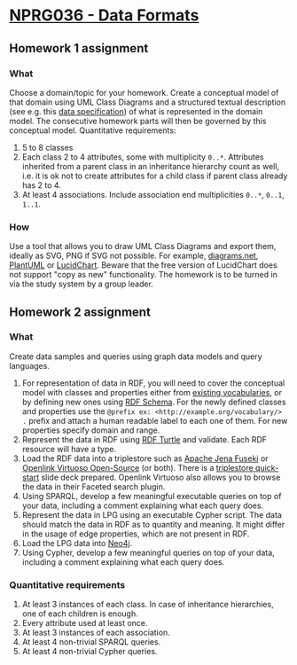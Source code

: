 # [NPRG036 - Data Formats](https://jakub.klímek.com/nprg036.html)
## Homework 1 assignment
### What 
Choose a domain/topic for your homework. Create a conceptual model of that domain using UML Class Diagrams and a structured textual description (see e.g. this [data specification](https://ofn.gov.cz/%C3%BA%C5%99edn%C3%AD-desky/2021-07-20/)) of what is represented in the domain model. The consecutive homework parts will then be governed by this conceptual model. Quantitative requirements:
1. 5 to 8 classes
2. Each class 2 to 4 attributes, some with multiplicity `0..*`. Attributes inherited from a parent class in an inheritance hierarchy count as well, i.e. it is ok not to create attributes for a child class if parent class already has 2 to 4.
3. At least 4 associations. Include association end multiplicities `0..*`, `0..1`, `1..1`.
### How 
Use a tool that allows you to draw UML Class Diagrams and export them, ideally as SVG, PNG if SVG not possible. For example, [diagrams.net](https://www.diagrams.net/), [PlantUML](https://plantuml.com/) or [LucidChart](https://www.lucidchart.com/pages/). Beware that the free version of LucidChart does not support "copy as new" functionality. The homework is to be turned in via the study system by a group leader.

## Homework 2 assignment
### What 
Create data samples and queries using graph data models and query languages.
1. For representation of data in RDF, you will need to cover the conceptual model with classes and properties either from [existing vocabularies](https://lov.linkeddata.es/dataset/lov/), or by defining new ones using [RDF Schema](https://docs.google.com/presentation/d/1SwDgvaTJvUBY_5_EOG3V_ajJsIZadzFNNnJgYqa1Qcw/edit#slide=id.gba51ba2639_1_671). For the newly defined classes and properties use the `@prefix ex: <http://example.org/vocabulary/> .` prefix and attach a human readable label to each one of them. For new properties specify domain and range.
2. Represent the data in RDF using [RDF Turtle](https://www.w3.org/TR/turtle/) and validate. Each RDF resource will have a type.
3. Load the RDF data into a triplestore such as [Apache Jena Fuseki](https://jena.apache.org/documentation/fuseki2/) or [Openlink Virtuoso Open-Source](http://vos.openlinksw.com/owiki/wiki/VOS/VOSDownload) (or both). There is a [triplestore quick-start](https://docs.google.com/presentation/d/1Me_9PDk9HlSFSry2bC_XamVQpheNpJRsqI5PhhrQXhw) slide deck prepared. Openlink Virtuoso also allows you to browse the data in their Faceted search plugin.
4. Using SPARQL, develop a few meaningful executable queries on top of your data, including a comment explaining what each query does.
5. Represent the data in LPG using an executable Cypher script. The data should match the data in RDF as to quantity and meaning. It might differ in the usage of edge properties, which are not present in RDF.
6. Load the LPG data into [Neo4j](https://neo4j.com/download/).
7. Using Cypher, develop a few meaningful queries on top of your data, including a comment explaining what each query does.
### Quantitative requirements 
1. At least 3 instances of each class. In case of inheritance hierarchies, one of each children is enough.
2. Every attribute used at least once.
3. At least 3 instances of each association.
4. At least 4 non-trivial SPARQL queries.
5. At least 4 non-trivial Cypher queries.
